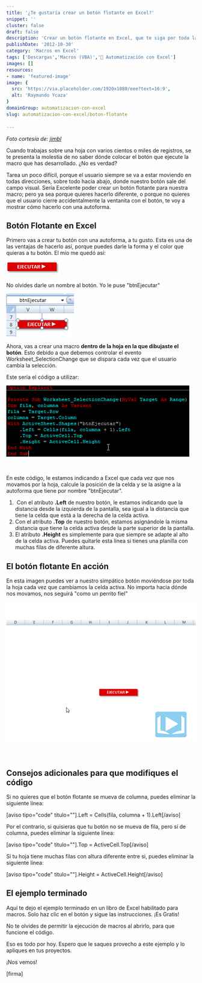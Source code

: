 ```yaml
---
title: '¿Te gustaría crear un botón flotante en Excel?'
snippet: ''
cluster: false
draft: false 
description: 'Crear un botón flotante en Excel, que te siga por toda la hoja, es muy sencillo. ¿Quieres ver cómo se hace?'
publishDate: '2012-10-30'
category: 'Macros en Excel'
tags: ['Descargas','Macros (VBA)','🤖 Automatización con Excel']
images: []
resources: 
- name: 'featured-image'
image: {
  src: 'https://via.placeholder.com/1920x1080/eee?text=16:9',
  alt: 'Raymundo Ycaza'
}
domainGroup: automatizacion-con-excel
slug: automatizacion-con-excel/boton-flotante

---
```


_Foto cortesía de: [jimbl](http://www.flickr.com/photos/jimbl/2358839406/ "jimbl")_

Cuando trabajas sobre una hoja con varios cientos o miles de registros, se te presenta la molestia de no saber dónde colocar el botón que ejecute la macro que has desarrollado. ¿No es verdad?

Tarea un poco difícil, porque el usuario siempre se va a estar moviendo en todas direcciones, sobre todo hacia abajo, donde nuestro botón sale del campo visual. Sería Excelente poder crear un botón flotante para nuestra macro; pero ya sea porque quieres hacerlo diferente, o porque no quieres que el usuario cierre accidentalmente la ventanita con el botón, te voy a mostrar cómo hacerlo con una autoforma.

## Botón Flotante en Excel

Primero vas a crear tu botón con una autoforma, a tu gusto. Esta es una de las ventajas de hacerlo así, porque puedes darle la forma y el color que quieras a tu botón. El mío me quedó así:

![Boton Flotante](images/201210300058371.png "Botón Flotante")

No olvides darle un nombre al botón. Yo le puse "btnEjecutar"

![Boton Flotante](images/201210300102001.png "Botón Flotante")

Ahora, vas a crear una macro **dentro de la hoja en la que dibujaste el botón**. Esto debido a que debemos controlar el evento Worksheet\_SelectionChange que se dispara cada vez que el usuario cambia la selección.

Este sería el código a utilizar:

![Botón Flotante](images/201210300735231.png "Botón Flotante")

 

En este código, le estamos indicando a Excel que cada vez que nos movamos por la hoja, calcule la posición de la celda y se la asigne a la autoforma que tiene por nombre "btnEjecutar".

1.  Con el atributo **.Left** de nuestro botón, le estamos indicando que la distancia desde la izquierda de la pantalla, sea igual a la distancia que tiene la celda que está a la derecha de la celda activa.
2. Con el atributo **.Top** de nuestro botón, estamos asignándole la misma distancia que tiene la celda activa desde la parte superior de la pantalla.
3. El atributo **.Height** es simplemente para que siempre se adapte al alto de la celda activa. Puedes quitarle esta línea si tienes una planilla con muchas filas de diferente altura.

## El botón flotante En acción

En esta imagen puedes ver a nuestro simpático botón moviéndose por toda la hoja cada vez que cambiamos la celda activa. No importa hacia dónde nos movamos, nos seguirá "como un perrito fiel"

![Botón flotante en Excel](images/ejemplo-funcionando1.gif "Botón flotante en Excel")

 

## Consejos adicionales para que modifiques el código

Si no quieres que el botón flotante se mueva de columna, puedes eliminar la siguiente línea:

\[aviso tipo="code" titulo=""\].Left = Cells(fila, columna + 1).Left\[/aviso\]

Por el contrario, si quisieras que tu botón no se mueva de fila, pero sí de columna, puedes eliminar la siguiente línea:

\[aviso tipo="code" titulo=""\].Top = ActiveCell.Top\[/aviso\]

Si tu hoja tiene muchas filas con altura diferente entre si, puedes eliminar la siguiente línea:

\[aviso tipo="code" titulo=""\].Height = ActiveCell.Height\[/aviso\]

## El ejemplo terminado

Aquí te dejo el ejemplo terminado en un libro de Excel habilitado para macros. Solo haz clic en el botón y sigue las instrucciones. ¡Es Gratis!

No te olvides de permitir la ejecución de macros al abrirlo, para que funcione el código.

<script id="button_c5636b29-bd5c-418f-aea0-ecb77845fced" src="http://www.paywithatweet.com/embeds/c5636b29-bd5c-418f-aea0-ecb77845fced" async charset="utf-8"></script>

Eso es todo por hoy. Espero que le saques provecho a este ejemplo y lo apliques en tus proyectos.

¡Nos vemos!

\[firma\]
